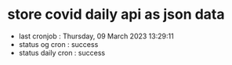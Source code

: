 # store covid daily api as json data

- last cronjob : Thursday, 09 March 2023 13:29:11
- status og cron : success
- status daily cron : success
      
      